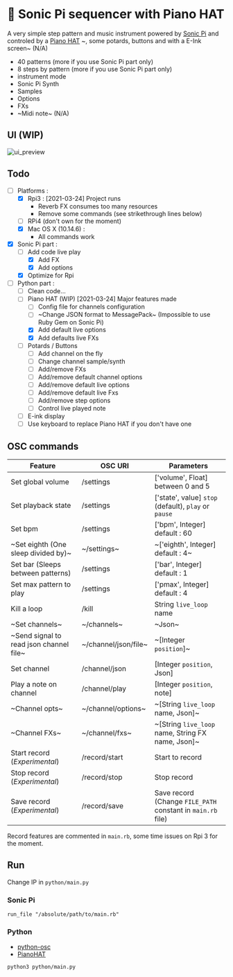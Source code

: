 # :musical_keyboard: Sonic Pi sequencer with Piano HAT

A very simple step pattern and music instrument powered by [Sonic Pi](https://sonic-pi.net/ "Sonic Pi - The Live Coding Music Synth for Everyone") and controled by a [Piano HAT](https://github.com/pimoroni/Piano-HAT "Python library and examples for Piano HAT Raspberry Pi Add-on board") ~, some potards, buttons and with a E-Ink screen~ (N/A) 

- 40 patterns (more if you use Sonic Pi part only)
- 8 steps by pattern (more if you use Sonic Pi part only)
- instrument mode
- Sonic Pi Synth
- Samples
- Options
- FXs
- ~Midi note~ (N/A)

## UI (WIP)

![ui_preview](https://github.com/coffeecore/sonic-pi-json-sequencer/raw/master/ui.png)

## Todo

- [ ] Platforms :
    - [x] Rpi3 : [2021-03-24] Project runs
        - Reverb FX consumes too many resources
        - Remove some commands (see strikethrough lines below)
    - [ ] RPi4 (don't own for the moment)
    - [x] Mac OS X (10.14.6) :
        - All commands work
- [x] Sonic Pi part :
    - [ ] Add code live play
        - [x] Add FX
        - [x] Add options
    - [x] Optimize for Rpi
- [ ] Python part :
    - [ ] Clean code...
    - [ ] Piano HAT (WIP) [2021-03-24] Major features made
        - [ ] Config file for channels configuration
        - [ ] ~Change JSON format to MessagePack~ (Impossible to use Ruby Gem on Sonic Pi)
        - [x] Add default live options
        - [x] Add defaults live FXs
    - [ ] Potards / Buttons
        - [ ] Add channel on the fly
        - [ ] Change channel sample/synth
        - [ ] Add/remove FXs
        - [ ] Add/remove default channel options
        - [ ] Add/remove default live options
        - [ ] Add/remove default live Fxs
        - [ ] Add/remove step options
        - [ ] Control live played note
    - [ ] E-ink display
    - [ ] Use keyboard to replace Piano HAT if you don't have one

## OSC commands

| Feature                            | OSC URI          | Parameters                                                  |
| ---------------------------------- | ---------------- | ----------------------------------------------------------- |
| Set global volume                  | /settings        | ['volume', Float] between 0 and 5                |
| Set playback state                 | /settings        | ['state', value] `stop` (default), `play` or `pause`        |
| Set bpm                            | /settings        | ['bpm', Integer] default : 60                               |
| ~Set eighth (One sleep divided by)~  | ~/settings~        | ~['eighth', Integer] default : 4~                             |
| Set bar (Sleeps between patterns)  | /settings        | ['bar', Integer] default : 1                                |
| Set max pattern to play            | /settings        | ['pmax', Integer] default : 4                               |
| Kill a loop                        | /kill            | String `live_loop` name                                     |
| ~Set channels~                     | ~/channels~      | ~Json~                                                      |
| ~Send signal to read json channel file~  | ~/channel/json/file~         | ~[Integer `position`]~                                  |
| Set channel                        | /channel/json         | [Integer `position`, Json]       |
| Play a note on channel  | /channel/play         | [Integer `position`, note]       |
| ~Channel opts~                       | ~/channel/options~ | ~[String `live_loop` name, Json]~                             |
| ~Channel FXs~                        | ~/channel/fxs~     | ~[String `live_loop` name, String FX name, Json]~             |
| Start record (*Experimental*)      | /record/start    | Start to record                                             |
| Stop record (*Experimental*)       | /record/stop     | Stop record                                                 |
| Save record (*Experimental*)       | /record/save     | Save record (Change `FILE_PATH` constant in `main.rb` file) |

Record features are commented in `main.rb`, some time issues on Rpi 3 for the moment.

## Run

Change IP in `python/main.py`

### Sonic Pi

`run_file "/absolute/path/to/main.rb"`

### Python

- [python-osc](https://pypi.org/project/python-osc/)
- [PianoHAT](https://github.com/pimoroni/Piano-HAT/)

`python3 python/main.py`
